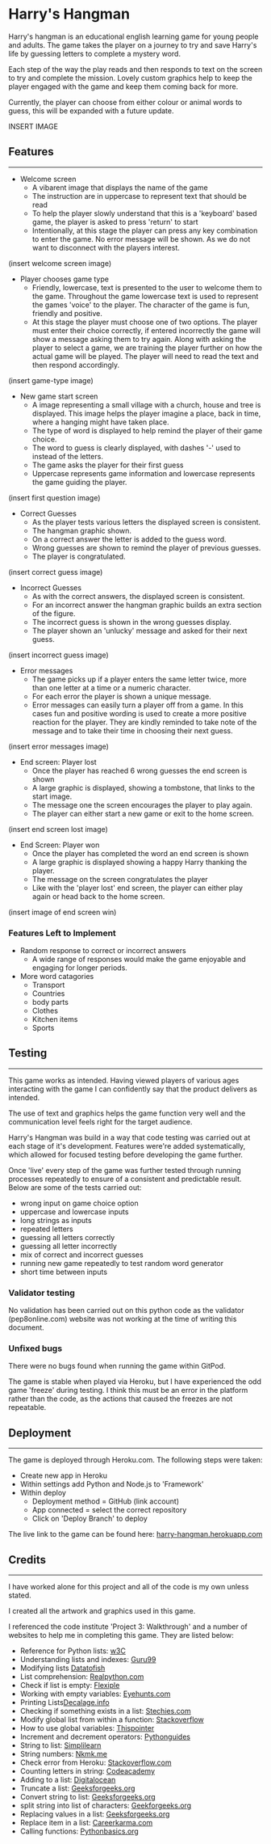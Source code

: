 # Harry's Hangman
Harry's hangman is an educational english learning game for young people and adults. The game takes the player on a journey to try and save Harry's life by guessing letters to complete a mystery word.

Each step of the way the play reads and then responds to text on the screen to try and complete the mission. Lovely custom graphics help to keep the player engaged with the game and keep them coming back for more. 

Currently, the player can choose from either colour or animal words to guess, this will be expanded with a future update.

INSERT IMAGE

## Features
***
- Welcome screen
    - A vibarent image that displays the name of the game
    - The instruction are in uppercase to represent text that should be read  
    - To help the player slowly understand that this is a 'keyboard' based game, the player is asked to press 'return' to start
    - Intentionally, at this stage the player can press any key combination to enter the game. No error message will be shown. As we do not want to disconnect with the players interest.

(insert welcome screen image)

- Player chooses game type
    - Friendly, lowercase, text is presented to the user to welcome them to the game. Throughout the game lowercase text is used to represent the games 'voice' to the player. The character of the game is fun, friendly and positive. 
    - At this stage the player must choose one of two options. The player must enter their choice correctly, if entered incorrectly the game will show a message asking them to try again.
    Along with asking the player to select a game, we are training the player further on how the actual game will be played. The player will need to read the text and then respond accordingly.

(insert game-type image)

- New game start screen
    - A image representing a small village with a church, house and tree is displayed. This image helps the player imagine a place, back in time, where a hanging might have taken place.
    - The type of word is displayed to help remind the player of their game choice.
    - The word to guess is clearly displayed, with dashes '-' used to instead of the letters.
    - The game asks the player for their first guess
    - Uppercase represents game information and lowercase represents the game guiding the player.

(insert first question image)

- Correct Guesses
    - As the player tests various letters the displayed screen is consistent. 
    - The hangman graphic shown. 
    - On a correct answer the letter is added to the guess word.
    - Wrong guesses are shown to remind the player of previous guesses.
    - The player is congratulated. 

(insert correct guess image)

- Incorrect Guesses
    - As with the correct answers, the displayed screen is consistent.
    - For an incorrect answer the hangman graphic builds an extra section of the figure.
    - The incorrect guess is shown in the wrong guesses display.
    - The player shown an 'unlucky' message and asked for their next guess.

(insert incorrect guess image)

- Error messages
    - The game picks up if a player enters the same letter twice, more than one letter at a time or a numeric character.
    - For each error the player is shown a unique message.
    - Error messages can easily turn a player off from a game. In this cases fun and positive wording is used to create a more positive reaction for the player. They are kindly reminded to take note of the message and to take their time in choosing their next guess.

(insert error messages image)

- End screen: Player lost
    - Once the player has reached 6 wrong guesses the end screen is shown
    - A large graphic is displayed, showing a tombstone, that links to the start image.
    - The message one the screen encourages the player to play again.
    - The player can either start a new game or exit to the home screen.

(insert end screen lost image)

- End Screen: Player won
    - Once the player has completed the word an end screen is shown
    - A large graphic is displayed showing a happy Harry thanking the player.
    - The message on the screen congratulates the player
    - Like with the 'player lost' end screen, the player can either play again or head back to the home screen.

(insert image of end screen win)

### Features Left to Implement
- Random response to correct or incorrect answers
    - A wide range of responses would make the game enjoyable and engaging for longer periods.
- More word catagories
    - Transport
    - Countries
    - body parts
    - Clothes
    - Kitchen items
    - Sports

## Testing
***

This game works as intended. Having viewed players of various ages interacting with the game I can confidently say that the product delivers as intended. 

The use of text and graphics helps the game function very well and the communication level feels right for the target audience.

Harry's Hangman was build in a way that code testing was carried out at each stage of it's development. Features were're added systematically, which allowed for focused testing before developing the game further. 

Once 'live' every step of the game was further tested through running processes repeatedly to ensure of a consistent and predictable result. Below are some of the tests carried out:

- wrong input on game choice option
- uppercase and lowercase inputs
- long strings as inputs
- repeated letters
- guessing all letters correctly
- guessing all letter incorrectly
- mix of correct and incorrect guesses
- running new game repeatedly to test random word generator
- short time between inputs

### Validator testing

No validation has been carried out on this python code as the validator (pep8online.com) website was not working at the time of writing this document.

### Unfixed bugs

There were no bugs found when running the game within GitPod.

The game is stable when played via Heroku, but I have experienced the odd game 'freeze' during testing. I think this must be an error in the platform rather than the code, as the actions that caused the freezes are not repeatable.

## Deployment
***
The game is deployed through Heroku.com. The following steps were taken:
- Create new app in Heroku
- Within settings add Python and Node.js to 'Framework'
- Within deploy
    - Deployment method = GitHub (link account)
    - App connected = select the correct repository
    - Click on 'Deploy Branch' to deploy

The live link to the game can be found here:  [harry-hangman.herokuapp.com](https://harry-hangman.herokuapp.com/)

## Credits
***
I have worked alone for this project and all of the code is my own unless stated. 

I created all the artwork and graphics used in this game.

I referenced the code institute 'Project 3: Walkthrough' and a number of websites to help me in completing this game. They are listed below:

- Reference for Python lists: [w3C](https://www.w3schools.com/python/python_lists_comprehension.asp)
- Understanding lists and indexes: [Guru99](https://www.guru99.com/python-list-index.html)
- Modifying lists [Datatofish](https://datatofish.com/modify-list-python/)
- List comprehension: [Realpython.com](https://realpython.com/list-comprehension-python/)
- Check if list is empty: [Flexiple](https://flexiple.com/python/check-if-list-is-empty-python/)
- Working with empty variables: [Eyehunts.com](https://tutorial.eyehunts.com/python/if-a-variable-is-empty-python-example-code/#:~:text=Print%20True%20if%20the%20variable,0%2C%20and%20the%20None%20value
)
- Printing Lists[Decalage.info](https://www.decalage.info/en/python/print_list)
- Checking if something exists in a list: [Stechies.com](https://www.stechies.com/check-item-exists-list/)
- Modify global list from within a function: [Stackoverflow](https://stackoverflow.com/questions/31435603/modify-global-list-inside-a-function)
- How to use global variables: [Thispointer](https://thispointer.com/python-how-to-use-global-variables-in-a-function/)
- Increment and decrement operators: [Pythonguides](https://pythonguides.com/increment-and-decrement-operators-in-python/#:~:text=In%20python%2C%20if%20you%20want,a%20variable%20value%20by%201.&text=After%20writing%20the%20above%20code,is%20incremented%20by%20%E2%80%9C1%E2%80%9D
)
- String to list: [Simplilearn](https://www.simplilearn.com/tutorials/python-tutorial/list-to-string-in-python)
- String numbers: [Nkmk.me](https://note.nkmk.me/en/python-str-num-determine/)
- Check error from Heroku: [Stackoverflow.com](https://stackoverflow.com/questions/5552555/unicodedecodeerror-invalid-continuation-byte)
- Counting letters in string: [Codeacademy](https://discuss.codecademy.com/t/python-how-to-count-number-of-letters-in-a-string/78055)
- Adding to a list: [Digitalocean](https://www.digitalocean.com/community/tutorials/python-add-to-list)
- Truncate a list: [Geeksforgeeks.org](https://www.geeksforgeeks.org/python-truncate-a-list/)
- Convert string to list: [Geeksforgeeks.org](https://www.geeksforgeeks.org/python-program-convert-string-list/)
- split string into list of characters: [Geekforgeeks.org](https://www.geeksforgeeks.org/python-split-string-into-list-of-characters/)
- Replacing values in a list: [Geeksforgeeks.org](https://www.geeksforgeeks.org/how-to-replace-values-in-a-list-in-python/#:~:text=We%20can%20replace%20values%20inside,new%20value%20using%20list%20slicing)
- Replace item in a list: [Careerkarma.com](https://careerkarma.com/blog/python-replace-item-in-list/)
- Calling functions: [Pythonbasics.org](https://pythonbasics.org/multiple-return/#:~:text=As%20you%20already%20know%20a,directly%20from%20the%20function%20call)


